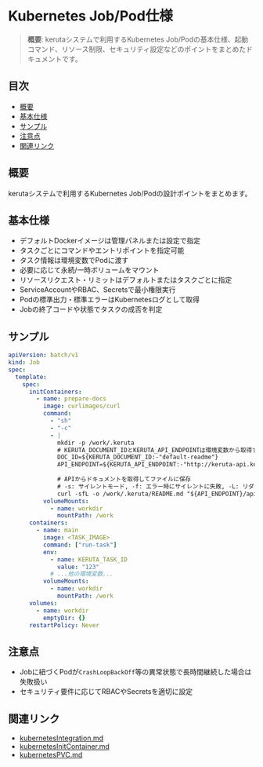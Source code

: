 # Kubernetes Job/Pod仕様

> **概要**: kerutaシステムで利用するKubernetes Job/Podの基本仕様、起動コマンド、リソース制限、セキュリティ設定などのポイントをまとめたドキュメントです。

## 目次
- [概要](#概要)
- [基本仕様](#基本仕様)
- [サンプル](#サンプル)
- [注意点](#注意点)
- [関連リンク](#関連リンク)

## 概要
kerutaシステムで利用するKubernetes Job/Podの設計ポイントをまとめます。

## 基本仕様
- デフォルトDockerイメージは管理パネルまたは設定で指定
- タスクごとにコマンドやエントリポイントを指定可能
- タスク情報は環境変数でPodに渡す
- 必要に応じて永続/一時ボリュームをマウント
- リソースリクエスト・リミットはデフォルトまたはタスクごとに指定
- ServiceAccountやRBAC、Secretsで最小権限実行
- Podの標準出力・標準エラーはKubernetesログとして取得
- Jobの終了コードや状態でタスクの成否を判定

## サンプル
```yaml
apiVersion: batch/v1
kind: Job
spec:
  template:
    spec:
      initContainers:
        - name: prepare-docs
          image: curlimages/curl
          command:
            - "sh"
            - "-c"
            - |
              mkdir -p /work/.keruta
              # KERUTA_DOCUMENT_IDとKERUTA_API_ENDPOINTは環境変数から取得することを想定
              DOC_ID=${KERUTA_DOCUMENT_ID:-"default-readme"}
              API_ENDPOINT=${KERUTA_API_ENDPOINT:-"http://keruta-api.keruta.svc.cluster.local"}
              
              # APIからドキュメントを取得してファイルに保存
              # -s: サイレントモード, -f: エラー時にサイレントに失敗, -L: リダイレクトを追跡
              curl -sfL -o /work/.keruta/README.md "${API_ENDPOINT}/api/v1/documents/${DOC_ID}/content"
          volumeMounts:
            - name: workdir
              mountPath: /work
      containers:
        - name: main
          image: <TASK_IMAGE>
          command: ["run-task"]
          env:
            - name: KERUTA_TASK_ID
              value: "123"
            # ...他の環境変数...
          volumeMounts:
            - name: workdir
              mountPath: /work
      volumes:
        - name: workdir
          emptyDir: {}
      restartPolicy: Never
```

## 注意点
- Jobに紐づくPodが`CrashLoopBackOff`等の異常状態で長時間継続した場合は失敗扱い
- セキュリティ要件に応じてRBACやSecretsを適切に設定

## 関連リンク
- [kubernetesIntegration.md](./kubernetesIntegration.md)
- [kubernetesInitContainer.md](./kubernetesInitContainer.md)
- [kubernetesPVC.md](./kubernetesPVC.md) 